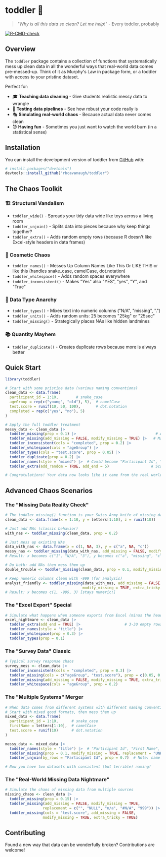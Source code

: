 # toddler 🧸

> *"Why is all this data so clean? Let me help!"* - Every toddler, probably

<!-- badges: start -->
 [![R-CMD-check](https://github.com/rbcavanaugh/toddler/actions/workflows/R-CMD-check.yaml/badge.svg)](https://github.com/rbcavanaugh/toddler/actions/workflows/R-CMD-check.yaml)
<!-- badges: end -->
 
## Overview

The `toddler` package contains a collection of functions that systematically mess up clean data in all the wonderful ways that real-world data comes pre-messed-up. Think of it as Murphy's Law in package form, or a toddler with access to your pristine dataset.

Perfect for:
- 🎓 **Teaching data cleaning** - Give students realistic messy data to wrangle
- 🧪 **Testing data pipelines** - See how robust your code really is
- 🎭 **Simulating real-world chaos** - Because actual data never comes clean
- 😈 **Having fun** - Sometimes you just want to watch the world burn (in a statistical sense)

## Installation

You can install the development version of toddler from [GitHub](https://github.com/) with:

``` r
# install.packages("devtools")
devtools::install_github("rbcavanaugh/toddler")
```
## The Chaos Toolkit

### 🏗️ Structural Vandalism
- `toddler_wide()` - Spreads your tidy data wide like toys across a living room
- `toddler_unjoin()` - Splits data into pieces because why keep things together?
- `toddler_extra()` - Adds random empty rows (because R doesn't like Excel-style headers in data frames)

### 🎨 Cosmetic Chaos  
- `toddler_names()` - Messes Up Column Names Like This Or LIKE THIS or like this (handles snake_case, camelCase, dot.notation)
- `toddler_whitespace()` - Adds   random   spaces   everywhere
- `toddler_inconsistent()` - Makes "Yes" also "YES", "yes", "Y", and "True"

### 🔢 Data Type Anarchy
- `toddler_types()` - Mixes text into numeric columns ("N/A", "missing", ".")
- `toddler_units()` - Adds random units: 25 becomes "25kg" or "25sec"
- `toddler_missing()` - Strategically places NAs like hidden landmines

### 📚 Quantity Mayhem
- `toddler_duplicate()` - Creates duplicate rows because more is always better

## Quick Start

```r
library(toddler)

# Start with some pristine data (various naming conventions)
clean_data <- data.frame(
  participant_id = 1:10,        # snake_case
  ageGroup = rep(c("young", "old"), 5),  # camelCase  
  test.score = runif(10, 50, 100),       # dot.notation
  completed = rep(c("yes", "no"), 5)
)

# Apply the full toddler treatment
messy_data <- clean_data |>
  toddler_missing(prop = 0.1) |>                                    # Add some NAs
  toddler_missing(add_missing = FALSE, modify_missing = TRUE) |>   # Make NAs messy  
  toddler_inconsistent(cols = "completed", prop = 0.2) |>
  toddler_whitespace(cols = "ageGroup") |>
  toddler_types(cols = "test.score", prop = 0.05) |>
  toddler_duplicate(prop = 0.2) |>
  toddler_names(style = "mixed") |>  # Could become "Participant Id", "AGEGROUP", "test score", etc.
  toddler_extra(add_random = TRUE, add_end = 5)                   # Scattered + 5 at end

# Congratulations! Your data now looks like it came from the real world
```

## Advanced Chaos Scenarios

### The "Missing Data Reality Check"
```r
# The toddler_missing() function is your Swiss Army knife of missing data chaos
clean_data <- data.frame(x = 1:10, y = letters[1:10], z = runif(10))

# Just add NAs (classic behavior)
with_nas <- toddler_missing(clean_data, prop = 0.2)

# Just mess up existing NAs  
data_with_nas <- data.frame(x = c(1, NA, 3), y = c("a", NA, "c"))
messy_nas <- toddler_missing(data_with_nas, add_missing = FALSE, modify_missing = TRUE)
# Result: x becomes c("1", "N/A", "3"), y becomes c("a", "missing", "c")

# Do both: add NAs then mess them up
double_trouble <- toddler_missing(clean_data, prop = 0.1, modify_missing = TRUE)

# Keep numeric columns clean with -999 (for analysis)
analyst_friendly <- toddler_missing(data_with_nas, add_missing = FALSE, 
                                   modify_missing = TRUE, extra_tricky = TRUE)
# Result: x becomes c(1, -999, 3) [stays numeric!]
```

### The "Excel Export" Special
```r
# Simulate what happens when someone exports from Excel (minus the headers)
excel_nightmare <- clean_data |>
  toddler_extra(add_end = TRUE) |>                    # 3-30 empty rows at end
  toddler_names(style = "title") |>
  toddler_whitespace(prop = 0.3) |>
  toddler_types(prop = 0.1)
```

### The "Survey Data" Classic
```r
# Typical survey response chaos
survey_mess <- clean_data |>
  toddler_inconsistent(cols = "completed", prop = 0.3) |>
  toddler_missing(cols = c("ageGroup", "test.score"), prop = c(0.05, 0.15)) |>
  toddler_missing(add_missing = FALSE, modify_missing = TRUE, extra_tricky = TRUE) |>  # -999 in numeric
  toddler_whitespace(cols = "ageGroup", prop = 0.2)
```

### The "Multiple Systems" Merger
```r
# When data comes from different systems with different naming conventions
# Start with mixed good formats, then mess them up
mixed_data <- data.frame(
  participant_id = 1:10,      # snake_case
  firstName = letters[1:10],  # camelCase
  test.score = runif(10)      # dot.notation
)

messy_data <- mixed_data |>
  toddler_names(style = "title") |>  # "Participant Id", "First Name", "Test Score"
  toddler_missing(prop = 0.1, modify_missing = TRUE, replacement = "UNKNOWN") |>  # Add NAs then make them "UNKNOWN"
  toddler_unjoin(by_rows = "Participant Id", prop = 0.7)  # Note: name changed!

# Now you have two datasets with consistent (but terrible) naming!
```

### The "Real-World Missing Data Nightmare"
```r
# Simulate the chaos of missing data from multiple sources
missing_chaos <- clean_data |>
  toddler_missing(prop = 0.15) |>                                          # Add some NAs
  toddler_missing(add_missing = FALSE, modify_missing = TRUE, 
                 replacement = c("", "NULL", "n/a", "#N/A", "999")) |>     # Replace with various messy values
  toddler_missing(cols = "test.score", add_missing = FALSE, 
                 modify_missing = TRUE, extra_tricky = TRUE)               # Keep numeric columns numeric with -999
```



## Contributing

Found a new way that data can be wonderfully broken? Contributions are welcome! 


